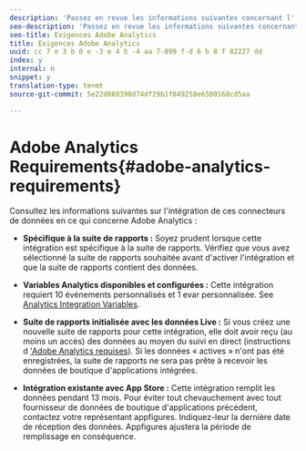 ```yaml
---
description: 'Passez en revue les informations suivantes concernant l''intégration des connecteurs de données à Adobe Analytics. '
seo-description: 'Passez en revue les informations suivantes concernant l''intégration des connecteurs de données à Adobe Analytics. '
seo-title: Exigences Adobe Analytics
title: Exigences Adobe Analytics
uuid: cc 7 e 3 b 0 e -3 e 4 b -4 aa 7-899 f-d 6 b 8 f 82227 dd
index: y
internal: n
snippet: y
translation-type: tm+mt
source-git-commit: 5e22d080398d74df29b1f849258e6500168cd5aa

---
```



# Adobe Analytics Requirements{#adobe-analytics-requirements}

Consultez les informations suivantes sur l'intégration de ces connecteurs de données en ce qui concerne Adobe Analytics :

* **Spécifique à la suite de rapports :** Soyez prudent lorsque cette intégration est spécifique à la suite de rapports. Vérifiez que vous avez sélectionné la suite de rapports souhaitée avant d'activer l'intégration et que la suite de rapports contient des données.
* **Variables Analytics disponibles et configurées :** Cette intégration requiert 10 événements personnalisés et 1 evar personnalisée. See [Analytics Integration Variables](../../appfigures-overview/appfigures-before-activation/appfigures-variables.md#concept-6c8a359719fd4794a42f5f6fb118f8b2).

* **Suite de rapports initialisée avec les données Live :** Si vous créez une nouvelle suite de rapports pour cette intégration, elle doit avoir reçu (au moins un accès) des données au moyen du suivi en direct (instructions d ['Adobe Analytics requises](../../appfigures-overview/appfigures-before-activation/appfigures-analytics-requirements.md#concept-3bf6a42b3b2f46cf84f929b91a1ad65c)). Si les données « actives » n'ont pas été enregistrées, la suite de rapports ne sera pas prête à recevoir les données de boutique d'applications intégrées.

* **Intégration existante avec App Store :** Cette intégration remplit les données pendant 13 mois. Pour éviter tout chevauchement avec tout fournisseur de données de boutique d'applications précédent, contactez votre représentant appfigures. Indiquez-leur la dernière date de réception des données. Appfigures ajustera la période de remplissage en conséquence.

